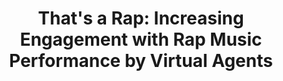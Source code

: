 ---
name: "That'S A Rap  Increasing Engagement"
title: "That's a Rap:  Increasing Engagement with Rap Music Performance by Virtual Agents"
project: null
event: "International Conference on Intelligent Virtual Agents (IVA)"
authors:
- name: "Olafsson, S."
- name: "Kimani, E."
- name: "Asadi, R."
- name: "Bickmore, T."
year: 2017
resources:
- name: "IVA17 rap"
  src: "IVA17.rap.pdf"
external_url: null
draft: false
---